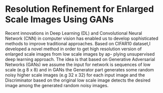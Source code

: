 # Resolution Refinement for Enlarged Scale Images Using GANs
 
Recent innovations in Deep Learning (DL) and Convolutional Neural Network (CNN) in computer vision 
has enabled us to develop sophisticated methods to improve traditional approaches.
Based on CIFAR10 dataset,I developed a novel method in order to get high resolution version of enlarged 
scale images from low scale images by ap- plying unsupervised deep learning approach. 
The idea is that based on Generative Adversarial Networks (GANs) we assume the input for
network is sequences of low scale (e.g 8 x 8) and in GANs the Generator part generates some random
noisy higher scale images (e.g 32 x 32) for each input image and the Discriminator based on the original
low scale image detects the desired image among the generated random noisy images. 
